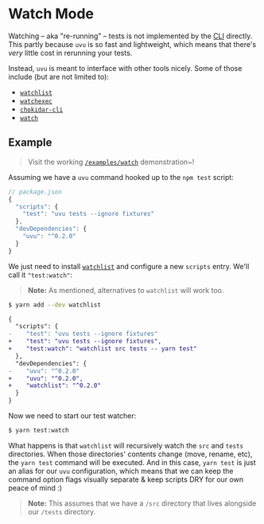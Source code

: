 # Watch Mode

Watching – aka "re-running" – tests is not implemented by the [CLI](/docs/cli.md) directly. <br>This partly because `uvu` is so fast and lightweight, which means that there's _very_ little cost in rerunning your tests.

Instead, `uvu` is meant to interface with other tools nicely. Some of those include (but are not limited to):

* [`watchlist`](https://github.com/lukeed/watchlist)
* [`watchexec`](https://github.com/watchexec/watchexec)
* [`chokidar-cli`](https://www.npmjs.com/package/chokidar-cli)
* [`watch`](https://www.npmjs.com/package/watch)

## Example

> Visit the working [`/examples/watch`](/examples/watch) demonstration~!

Assuming we have a `uvu` command hooked up to the `npm test` script:

```js
// package.json
{
  "scripts": {
    "test": "uvu tests --ignore fixtures"
  },
  "devDependencies": {
    "uvu": "^0.2.0"
  }
}
```

We just need to install [`watchlist`](https://github.com/lukeed/watchlist) and configure a new `scripts` entry. We'll call it `"test:watch"`:

> **Note:** As mentioned, alternatives to `watchlist` will work too.

```sh
$ yarn add --dev watchlist
```

```diff
{
  "scripts": {
-    "test": "uvu tests --ignore fixtures"
+    "test": "uvu tests --ignore fixtures",
+    "test:watch": "watchlist src tests -- yarn test"
  },
  "devDependencies": {
-    "uvu": "^0.2.0"
+    "uvu": "^0.2.0",
+    "watchlist": "^0.2.0"
  }
}
```

Now we need to start our test watcher:

```sh
$ yarn test:watch
```

What happens is that `watchlist` will recursively watch the `src` and `tests` directories. When those directories' contents change (move, rename, etc), the `yarn test` command will be executed. And in this case, `yarn test` is just an alias for our `uvu` configuration, which means that we can keep the command option flags visually separate & keep scripts DRY for our own peace of mind :)

> **Note:** This assumes that we have a `/src` directory that lives alongside our `/tests` directory.
